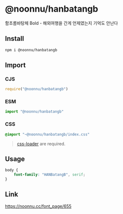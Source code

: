 # @noonnu/hanbatangb
함초롬바탕체 Bold - 해외여행을 간게 언제였는지 기억도 안난다

## Install
```sh
npm i @noonnu/hanbatangb
```
## Import
### CJS
```js
require("@noonnu/hanbatangb")
```
### ESM
```js
import "@noonnu/hanbatangb"
```
### CSS 
```css
@import "~@noonnu/hanbatangb/index.css"
```
> [css-loader](https://github.com/webpack-contrib/css-loader) are required.

## Usage
```css
body {
    font-family: "HANBatangB", serif;
}
```

## Link
https://noonnu.cc/font_page/655